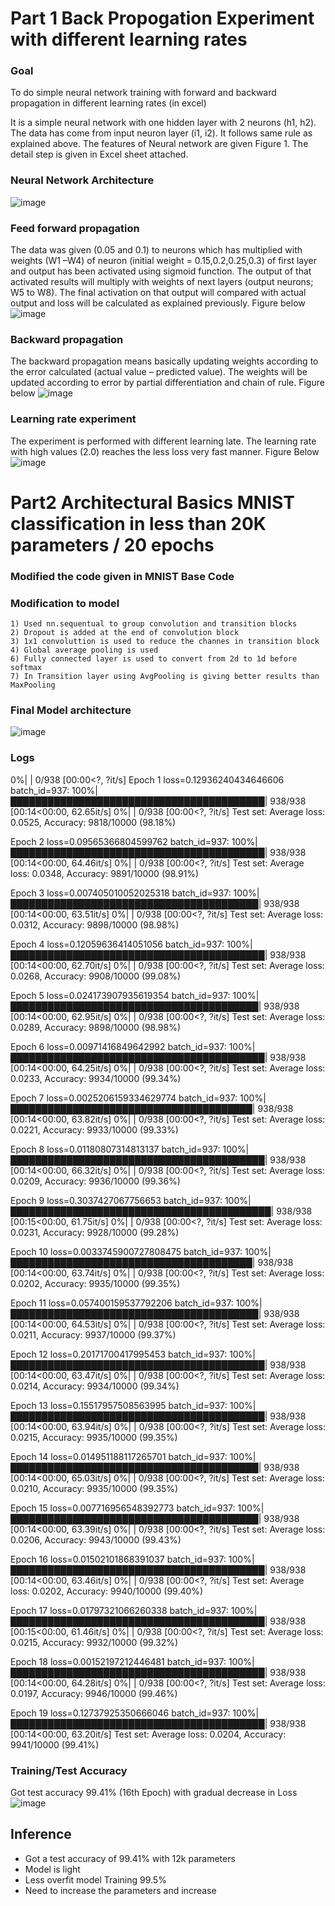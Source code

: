 # Part 1 Back Propogation Experiment with different learning rates 
### Goal
To do simple neural network training with forward and backward propagation in different learning rates (in excel)

It is a simple neural network with one hidden layer with 2 neurons (h1, h2). The data has come from input neuron layer (i1, i2). It follows same rule as explained above. The features of Neural network are given Figure 1. The detail step is given in Excel sheet attached. 
### Neural Network Architecture 
![image](https://github.com/sumsumsp/ERA_2023/assets/77090119/c717bfdc-beac-491d-8c89-e94ebb59e244)

### Feed forward propagation
The data was given (0.05 and 0.1) to neurons which has multiplied with weights (W1 –W4) of neuron (initial weight = 0.15,0.2,0.25,0.3) of first layer and output has been activated using sigmoid function. The output of that activated results will multiply with weights of next layers (output neurons; W5 to W8). The final activation on that output will compared with actual output and loss will be calculated as explained previously. Figure below
![image](https://github.com/sumsumsp/ERA_2023/assets/77090119/8ae80bb8-6b1b-4dc4-8625-e86e5dc4ea1f)

### Backward propagation 
The backward propagation means basically updating weights according to the error calculated (actual value – predicted value). The weights will be updated according to error by partial differentiation and chain of rule. Figure below
![image](https://github.com/sumsumsp/ERA_2023/assets/77090119/8b252779-cd17-4977-8273-e3f51679fbeb)

### Learning rate experiment
The experiment is performed with different learning late. The learning rate with high values (2.0) reaches the less loss very fast manner. Figure Below
![image](https://github.com/sumsumsp/ERA_2023/assets/77090119/829899cd-e961-4236-bda1-a385576bcf6b)


# Part2 Architectural Basics MNIST classification in less than 20K parameters / 20 epochs 
### Modified the code given in MNIST Base Code
### Modification to model
    1) Used nn.sequentual to group convolution and transition blocks
    2) Dropout is added at the end of convolution block
    3) 1x1 convoluttion is used to reduce the channes in transition block
    4) Global average pooling is used 
    6) Fully connected layer is used to convert from 2d to 1d before softmax
    7) In Transition layer using AvgPooling is giving better results than MaxPooling
 
 ### Final Model architecture 
 
 ![image](https://github.com/sumsumsp/ERA_2023/assets/77090119/0b1f4819-0434-4dcf-b7fb-549e615ee2d2)

### Logs 
  0%|                                                                                          | 0/938 [00:00<?, ?it/s]
Epoch 1
loss=0.12936240434646606 batch_id=937: 100%|█████████████████████████████████████████| 938/938 [00:14<00:00, 62.65it/s]
  0%|                                                                                          | 0/938 [00:00<?, ?it/s]
Test set: Average loss: 0.0525, Accuracy: 9818/10000 (98.18%)

Epoch 2
loss=0.09565366804599762 batch_id=937: 100%|█████████████████████████████████████████| 938/938 [00:14<00:00, 64.46it/s]
  0%|                                                                                          | 0/938 [00:00<?, ?it/s]
Test set: Average loss: 0.0348, Accuracy: 9891/10000 (98.91%)

Epoch 3
loss=0.007405010052025318 batch_id=937: 100%|████████████████████████████████████████| 938/938 [00:14<00:00, 63.51it/s]
  0%|                                                                                          | 0/938 [00:00<?, ?it/s]
Test set: Average loss: 0.0312, Accuracy: 9898/10000 (98.98%)

Epoch 4
loss=0.12059636414051056 batch_id=937: 100%|█████████████████████████████████████████| 938/938 [00:14<00:00, 62.70it/s]
  0%|                                                                                          | 0/938 [00:00<?, ?it/s]
Test set: Average loss: 0.0268, Accuracy: 9908/10000 (99.08%)

Epoch 5
loss=0.024173907935619354 batch_id=937: 100%|████████████████████████████████████████| 938/938 [00:14<00:00, 62.95it/s]
  0%|                                                                                          | 0/938 [00:00<?, ?it/s]
Test set: Average loss: 0.0289, Accuracy: 9898/10000 (98.98%)

Epoch 6
loss=0.00971416849642992 batch_id=937: 100%|█████████████████████████████████████████| 938/938 [00:14<00:00, 64.25it/s]
  0%|                                                                                          | 0/938 [00:00<?, ?it/s]
Test set: Average loss: 0.0233, Accuracy: 9934/10000 (99.34%)

Epoch 7
loss=0.0025206159334629774 batch_id=937: 100%|███████████████████████████████████████| 938/938 [00:14<00:00, 63.82it/s]
  0%|                                                                                          | 0/938 [00:00<?, ?it/s]
Test set: Average loss: 0.0221, Accuracy: 9933/10000 (99.33%)

Epoch 8
loss=0.01180807314813137 batch_id=937: 100%|█████████████████████████████████████████| 938/938 [00:14<00:00, 66.32it/s]
  0%|                                                                                          | 0/938 [00:00<?, ?it/s]
Test set: Average loss: 0.0209, Accuracy: 9936/10000 (99.36%)

Epoch 9
loss=0.3037427067756653 batch_id=937: 100%|██████████████████████████████████████████| 938/938 [00:15<00:00, 61.75it/s]
  0%|                                                                                          | 0/938 [00:00<?, ?it/s]
Test set: Average loss: 0.0231, Accuracy: 9928/10000 (99.28%)

Epoch 10
loss=0.0033745900727808475 batch_id=937: 100%|███████████████████████████████████████| 938/938 [00:14<00:00, 63.74it/s]
  0%|                                                                                          | 0/938 [00:00<?, ?it/s]
Test set: Average loss: 0.0202, Accuracy: 9935/10000 (99.35%)

Epoch 11
loss=0.057400159537792206 batch_id=937: 100%|████████████████████████████████████████| 938/938 [00:14<00:00, 64.53it/s]
  0%|                                                                                          | 0/938 [00:00<?, ?it/s]
Test set: Average loss: 0.0211, Accuracy: 9937/10000 (99.37%)

Epoch 12
loss=0.20171700417995453 batch_id=937: 100%|█████████████████████████████████████████| 938/938 [00:14<00:00, 63.47it/s]
  0%|                                                                                          | 0/938 [00:00<?, ?it/s]
Test set: Average loss: 0.0214, Accuracy: 9934/10000 (99.34%)

Epoch 13
loss=0.15517957508563995 batch_id=937: 100%|█████████████████████████████████████████| 938/938 [00:14<00:00, 63.94it/s]
  0%|                                                                                          | 0/938 [00:00<?, ?it/s]
Test set: Average loss: 0.0215, Accuracy: 9935/10000 (99.35%)

Epoch 14
loss=0.014951188117265701 batch_id=937: 100%|████████████████████████████████████████| 938/938 [00:14<00:00, 65.03it/s]
  0%|                                                                                          | 0/938 [00:00<?, ?it/s]
Test set: Average loss: 0.0210, Accuracy: 9935/10000 (99.35%)

Epoch 15
loss=0.007716956548392773 batch_id=937: 100%|████████████████████████████████████████| 938/938 [00:14<00:00, 63.39it/s]
  0%|                                                                                          | 0/938 [00:00<?, ?it/s]
Test set: Average loss: 0.0206, Accuracy: 9943/10000 (99.43%)

Epoch 16
loss=0.01502101868391037 batch_id=937: 100%|█████████████████████████████████████████| 938/938 [00:14<00:00, 63.46it/s]
  0%|                                                                                          | 0/938 [00:00<?, ?it/s]
Test set: Average loss: 0.0202, Accuracy: 9940/10000 (99.40%)

Epoch 17
loss=0.01797321066260338 batch_id=937: 100%|█████████████████████████████████████████| 938/938 [00:15<00:00, 61.46it/s]
  0%|                                                                                          | 0/938 [00:00<?, ?it/s]
Test set: Average loss: 0.0215, Accuracy: 9932/10000 (99.32%)

Epoch 18
loss=0.00152197212446481 batch_id=937: 100%|█████████████████████████████████████████| 938/938 [00:14<00:00, 64.28it/s]
  0%|                                                                                          | 0/938 [00:00<?, ?it/s]
Test set: Average loss: 0.0197, Accuracy: 9946/10000 (99.46%)

Epoch 19
loss=0.12737925350666046 batch_id=937: 100%|█████████████████████████████████████████| 938/938 [00:14<00:00, 63.20it/s]
Test set: Average loss: 0.0204, Accuracy: 9941/10000 (99.41%)

### Training/Test Accuracy 
Got test accuracy 99.41% (16th Epoch) with gradual decrease in Loss 
![image](https://github.com/sumsumsp/ERA_2023/assets/77090119/9a9c5f93-73fd-46d7-93c2-88690da22bd3)

## Inference 
 - Got a test accuracy of 99.41% with 12k parameters 
 - Model is light 
 - Less overfit model Training 99.5%
 - Need to increase the parameters and increase 
